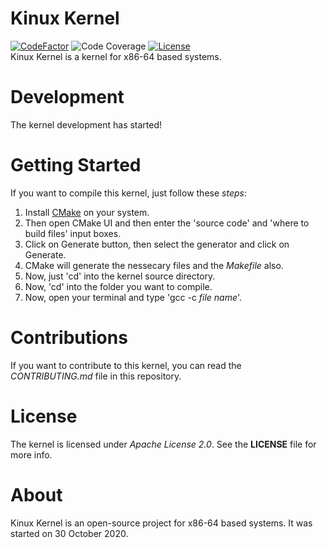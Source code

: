 # Kinux Kernel
[![CodeFactor](https://www.codefactor.io/repository/github/kushagra765/kinux-kernel/badge)](https://www.codefactor.io/repository/github/kushagra765/kinux-kernel)
![Code Coverage](https://img.shields.io/badge/coverage-100%25-brightgreen)
[![License](https://img.shields.io/badge/license-Apache%202.0-blue)](https://www.github.com/kushagra765/Kinux-Kernel/blob/main/LICENSE)
<br/>
Kinux Kernel is a kernel for x86-64 based systems.

# Development
The kernel development has started!

# Getting Started
If you want to compile this kernel, just follow these _steps_:
1. Install [CMake](https://cmake.org) on your system.
2. Then open CMake UI and then enter the 'source code' and 'where to build files' input boxes.
3. Click on Generate button, then select the generator and click on Generate.
4. CMake will generate the nessecary files and the _Makefile_ also.
5. Now, just 'cd' into the kernel source directory.
6. Now, 'cd' into the folder you want to compile.
7. Now, open your terminal and type 'gcc -c _file name_'.

# Contributions
If you want to contribute to this kernel, you can read the _CONTRIBUTING.md_ file in this repository.

# License
The kernel is licensed under _Apache License 2.0_. See the **LICENSE** file for more info.

# About
Kinux Kernel is an open-source project for x86-64 based systems. It was started on 30 October 2020.
